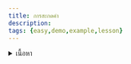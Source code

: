 ```yaml
---
title: การสะกดคำ
description: 
tags: {easy,demo,example,lesson}
---
```


<details>
<summary>เนื้อหา</summary>

<details>

<summary>แบบฝึกหัด</summary>

<details>

